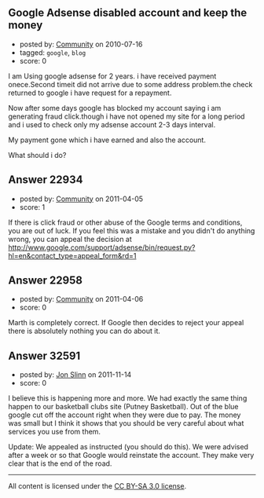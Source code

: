 ## Google Adsense disabled account and keep the money

- posted by: [Community](https://stackexchange.com/users/-1/-1-community) on 2010-07-16
- tagged: `google`, `blog`
- score: 0

I am Using google adsense for 2 years. i have received payment onece.Second timeit did not arrive due to some address problem.the check returned to google i have request for a repayment.

Now after some days google has blocked my account saying i am generating fraud click.though i have not opened my site for a long period and i used to check only my adsense account 2-3 days interval.

My payment gone which i have earned and also the account.


What should i do?


## Answer 22934

- posted by: [Community](https://stackexchange.com/users/-1/-1-community) on 2011-04-05
- score: 1

If there is click fraud or other abuse of the Google terms and conditions, you are out of luck. If you feel this was a mistake and you didn't do anything wrong, you can appeal the decision at http://www.google.com/support/adsense/bin/request.py?hl=en&contact_type=appeal_form&rd=1




## Answer 22958

- posted by: [Community](https://stackexchange.com/users/-1/-1-community) on 2011-04-06
- score: 0

Marth is completely correct.  If Google then decides to reject your appeal there is absolutely nothing you can do about it.


## Answer 32591

- posted by: [Jon Slinn](https://stackexchange.com/users/-1/14370-jon-slinn) on 2011-11-14
- score: 0

I believe this is happening more and more. We had exactly the same thing happen to our basketball clubs site (Putney Basketball). Out of the blue google cut off the account right when they were due to pay. The money was small but I think it shows that you should be very careful about what services you use from them.

Update:
We appealed as instructed (you should do this). We were advised after a week or so that Google would reinstate the account. They make very clear that is the end of the road.



---

All content is licensed under the [CC BY-SA 3.0 license](https://creativecommons.org/licenses/by-sa/3.0/).

